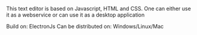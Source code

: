 This text editor is based on Javascript, HTML and CSS.
One can either use it as a webservice or can use it as a desktop application

Build on: ElectronJs
Can be distributed on: Windows/Linux/Mac